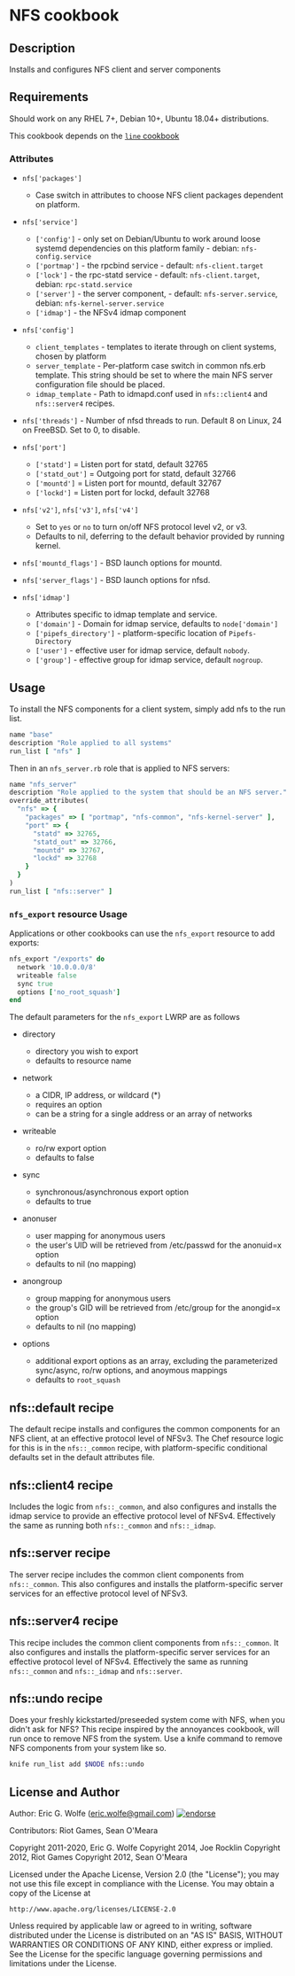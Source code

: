 # NFS cookbook

## Description

Installs and configures NFS client and server components

## Requirements

Should work on any RHEL 7+, Debian 10+, Ubuntu 18.04+ distributions.

This cookbook depends on the [`line` cookbook](https://github.com/sous-chefs/line)

### Attributes

- `nfs['packages']`
  - Case switch in attributes to choose NFS client packages dependent on platform.

- `nfs['service']`
  - `['config']` - only set on Debian/Ubuntu to work around loose systemd dependencies on this platform family - debian:
    `nfs-config.service`
  - `['portmap']` - the rpcbind service - default: `nfs-client.target`
  - `['lock']` - the rpc-statd service - default: `nfs-client.target`, debian: `rpc-statd.service`
  - `['server']` - the server component, - default: `nfs-server.service`, debian: `nfs-kernel-server.service`
  - `['idmap']` - the NFSv4 idmap component

- `nfs['config']`
  - `client_templates` - templates to iterate through on client systems, chosen by platform
  - `server_template` - Per-platform case switch in common nfs.erb template. This string should be set to where the main
     NFS server configuration file should be placed.
  - `idmap_template` - Path to idmapd.conf used in `nfs::client4` and `nfs::server4` recipes.

- `nfs['threads']` - Number of nfsd threads to run. Default 8 on Linux, 24 on FreeBSD. Set to 0, to disable.

- `nfs['port']`
  - `['statd']` = Listen port for statd, default 32765
  - `['statd_out']` = Outgoing port for statd, default 32766
  - `['mountd']` = Listen port for mountd, default 32767
  - `['lockd']` = Listen port for lockd, default 32768

- `nfs['v2']`, `nfs['v3']`, `nfs['v4']`
  - Set to `yes` or `no` to turn on/off NFS protocol level v2, or v3.
  - Defaults to nil, deferring to the default behavior provided by running kernel.

- `nfs['mountd_flags']` - BSD launch options for mountd.
- `nfs['server_flags']` - BSD launch options for nfsd.

- `nfs['idmap']`
  - Attributes specific to idmap template and service.
  - `['domain']` - Domain for idmap service, defaults to `node['domain']`
  - `['pipefs_directory']` - platform-specific location of `Pipefs-Directory`
  - `['user']` - effective user for idmap service, default `nobody`.
  - `['group']` - effective group for idmap service, default `nogroup`.

## Usage

To install the NFS components for a client system, simply add nfs to the run list.

```ruby
name "base"
description "Role applied to all systems"
run_list [ "nfs" ]
```

Then in an `nfs_server.rb` role that is applied to NFS servers:

```ruby
name "nfs_server"
description "Role applied to the system that should be an NFS server."
override_attributes(
  "nfs" => {
    "packages" => [ "portmap", "nfs-common", "nfs-kernel-server" ],
    "port" => {
      "statd" => 32765,
      "statd_out" => 32766,
      "mountd" => 32767,
      "lockd" => 32768
    }
  }
)
run_list [ "nfs::server" ]
```

### `nfs_export` resource Usage

Applications or other cookbooks can use the `nfs_export` resource to add exports:

```ruby
nfs_export "/exports" do
  network '10.0.0.0/8'
  writeable false
  sync true
  options ['no_root_squash']
end
```

The default parameters for the `nfs_export` LWRP are as follows

- directory
  - directory you wish to export
  - defaults to resource name

- network
  - a CIDR, IP address, or wildcard (\*)
  - requires an option
  - can be a string for a single address or an array of networks

- writeable
  - ro/rw export option
  - defaults to false

- sync
  - synchronous/asynchronous export option
  - defaults to true

- anonuser
  - user mapping for anonymous users
  - the user's UID will be retrieved from /etc/passwd for the anonuid=x option
  - defaults to nil (no mapping)

- anongroup
  - group mapping for anonymous users
  - the group's GID will be retrieved from /etc/group for the anongid=x option
  - defaults to nil (no mapping)

- options
  - additional export options as an array, excluding the parameterized sync/async, ro/rw options, and anoymous mappings
  - defaults to `root_squash`

## nfs::default recipe

The default recipe installs and configures the common components for an NFS client, at an effective protocol level of
NFSv3. The Chef resource logic for this is in the `nfs::_common` recipe, with platform-specific conditional defaults set
in the default attributes file.

## nfs::client4 recipe

Includes the logic from `nfs::_common`, and also configures and installs the idmap service to provide an effective
protocol level of NFSv4. Effectively the same as running both `nfs::_common` and `nfs::_idmap`.

## nfs::server recipe

The server recipe includes the common client components from `nfs::_common`. This also configures and installs the
platform-specific server services for an effective protocol level of NFSv3.

## nfs::server4 recipe

This recipe includes the common client components from `nfs::_common`. It also configures and installs the
platform-specific server services for an effective protocol level of NFSv4. Effectively the same as running
`nfs::_common` and `nfs::_idmap` and `nfs::server`.

## nfs::undo recipe

Does your freshly kickstarted/preseeded system come with NFS, when you didn't ask for NFS?  This recipe inspired by the
annoyances cookbook, will run once to remove NFS from the system. Use a knife command to remove NFS components from your
system like so.

```sh
knife run_list add $NODE nfs::undo
```

## License and Author

Author: Eric G. Wolfe (eric.wolfe@gmail.com)
[![endorse](https://api.coderwall.com/atomic-penguin/endorsecount.png)](https://coderwall.com/atomic-penguin)

Contributors: Riot Games, Sean O'Meara

Copyright 2011-2020, Eric G. Wolfe
Copyright 2014, Joe Rocklin
Copyright 2012, Riot Games
Copyright 2012, Sean O'Meara

Licensed under the Apache License, Version 2.0 (the "License");
you may not use this file except in compliance with the License.
You may obtain a copy of the License at

    http://www.apache.org/licenses/LICENSE-2.0

Unless required by applicable law or agreed to in writing, software
distributed under the License is distributed on an "AS IS" BASIS,
WITHOUT WARRANTIES OR CONDITIONS OF ANY KIND, either express or implied.
See the License for the specific language governing permissions and
limitations under the License.
